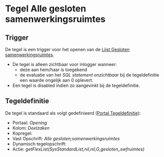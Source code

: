 # Tegel Alle gesloten samenwerkingsruimtes

## Trigger

De tegel is een trigger voor het openen van de [Lijst Gesloten samenwerkingsruimtes](tegel_alle_gesloten_samenwerkingsruimtes/lijst_gesloten_samenwerkingsruimtes.md).

  - De tegel is alleen zichtbaar voor inlogger wanneer:
    - deze aan hem/haar is toegekend
    - de evaluatie van het *SQL statement onzichtbaar* bij de tegeldefinitie een waarde ongelijk aan 0 oplevert.
  - Een tegel is disabled indien zo aangevinkt bij de tegeldefinitie.

## Tegeldefinitie

De tegel is standaard als volgt gedefinieerd ([Portal Tegeldefinitie](../../../../instellen_inrichten/portaldefinitie/portal_tegel.md)):

  - Portaal: *Opening*
  - Kolom: *Deelzaken*
  - Kopregel:
  - Vast Opschrift: *Alle gesloten;samenwerkingsruimtes*
  - Dynamisch tegelopschrift:
  - Actie: *getFlexList(SysStandardList,nil,nil,G,gesloten_swfruimtes)*

